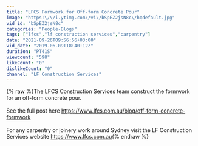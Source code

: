 ```yaml
---
title: "LFCS Formwork for Off-form Concrete Pour"
image: "https:\/\/i.ytimg.com\/vi\/bSpEZ2jsN8c\/hqdefault.jpg"
vid_id: "bSpEZ2jsN8c"
categories: "People-Blogs"
tags: ["lfcs","lf construction services","carpentry"]
date: "2021-09-26T09:56:56+03:00"
vid_date: "2019-06-09T18:40:12Z"
duration: "PT41S"
viewcount: "598"
likeCount: "0"
dislikeCount: "0"
channel: "LF Construction Services"
---
```

{% raw %}The LFCS Construction Services team construct the formwork for an off-form concrete pour.<br /><br />See the full post here <a rel="nofollow" target="blank" href="https://www.lfcs.com.au/blog/off-form-concrete-formwork">https://www.lfcs.com.au/blog/off-form-concrete-formwork</a><br /><br />For any carpentry or joinery work around Sydney visit the LF Construction Services website <a rel="nofollow" target="blank" href="https://www.lfcs.com.au">https://www.lfcs.com.au</a>{% endraw %}
